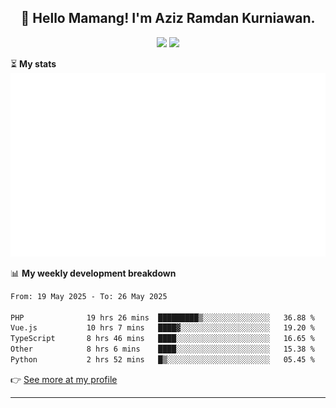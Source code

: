 <h2 align="center">👋 Hello Mamang! I'm Aziz Ramdan Kurniawan.</h2>  
<p align="center">
  <img src="https://komarev.com/ghpvc/?username=azizramdan">
  <img src="https://wakatime.com/badge/user/90056fa0-4c31-4eca-954e-2a3ac05896f9.svg">
</p>
    
⏳ **My stats**  
![](https://raw.githubusercontent.com/azizramdan/github-stats/master/generated/overview.svg#gh-dark-mode-only)

📊 **My weekly development breakdown**
<!--START_SECTION:waka-->

```txt
From: 19 May 2025 - To: 26 May 2025

PHP              19 hrs 26 mins  █████████▒░░░░░░░░░░░░░░░   36.88 %
Vue.js           10 hrs 7 mins   ████▓░░░░░░░░░░░░░░░░░░░░   19.20 %
TypeScript       8 hrs 46 mins   ████░░░░░░░░░░░░░░░░░░░░░   16.65 %
Other            8 hrs 6 mins    ████░░░░░░░░░░░░░░░░░░░░░   15.38 %
Python           2 hrs 52 mins   █▒░░░░░░░░░░░░░░░░░░░░░░░   05.45 %
```

<!--END_SECTION:waka-->
👉 [See more at my profile](https://wakatime.com/@azizramdan)
***

